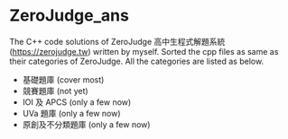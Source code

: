 # ZeroJudge_ans
The C++ code solutions of ZeroJudge 高中生程式解題系統 (https://zerojudge.tw) written by myself.
Sorted the cpp files as same as their categories of ZeroJudge. All the categories are listed as below.
<ul><li>基礎題庫 (cover most)</li>
<li>競賽題庫 (not yet)</li>
<li>IOI 及 APCS (only a few now)</li>
<li>UVa 題庫 (only a few now)</li>
<li>原創及不分類題庫 (only a few now)</li><ul>
